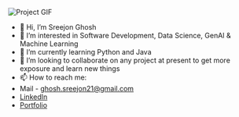 ![Project GIF](https://media4.giphy.com/media/v1.Y2lkPTc5MGI3NjExYXZxa2x6Mnl2aXc0bDF5enJsNDZucXdtbjU5M2s0MnF0NWp3amgxciZlcD12MV9pbnRlcm5hbF9naWZfYnlfaWQmY3Q9Zw/sBhGwCRZix4G0j0vJl/giphy.gif)

- 👋 Hi, I’m Sreejon Ghosh
- 👀 I’m interested in Software Development, Data Science, GenAI & Machine Learning
- 🌱 I’m currently learning Python and Java
- 💞️ I’m looking to collaborate on any project at present to get more exposure and learn new things 
- 📫 How to reach me:
- Mail - ghosh.sreejon21@gmail.com
- [LinkedIn](https://linkedin.com/in/sreejonghosh/)
- [Portfolio](https://sreejon.vercel.app)
<!---
GhoshSreejon/GhoshSreejon is a ✨ special ✨ repository because its `README.md` (this file) appears on your GitHub profile.
You can click the Preview link to take a look at your changes.
--->
